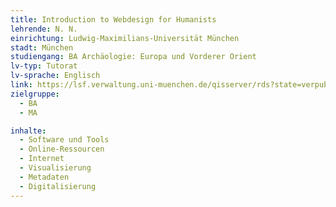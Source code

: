 ```yaml
---
title: Introduction to Webdesign for Humanists
lehrende: N. N.
einrichtung: Ludwig-Maximilians-Universität München
stadt: München
studiengang: BA Archäologie: Europa und Vorderer Orient
lv-typ: Tutorat
lv-sprache: Englisch
link: https://lsf.verwaltung.uni-muenchen.de/qisserver/rds?state=verpublish&status=init&vmfile=no&publishid=1046246&moduleCall=webInfo&publishConfFile=webInfo&publishSubDir=veranstaltung
zielgruppe:
  - BA
  - MA

inhalte:
  - Software und Tools
  - Online-Ressourcen
  - Internet
  - Visualisierung
  - Metadaten
  - Digitalisierung
---
```

 
